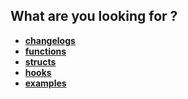 ## What are you looking for ?
* **[changelogs](changelogs.md)**
* **[functions](functions.md)**
* **[structs](structs.md)**
* **[hooks](hooks.md)**
* **[examples](examples.md)**
